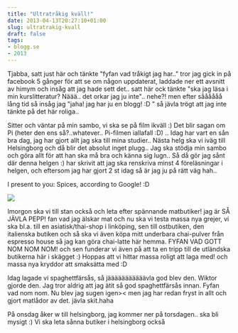 ```yaml
---
title: "Ultratråkig kväll!"
date: 2013-04-13T20:27:10+01:00
slug: ultratrakig-kvall
draft: false
tags:
- blogg.se
- 2013
---
```

Tjabba, satt just här och tänkte "fyfan vad tråkigt jag har.." tror jag gick in på facebook 5 gånger för att se om någon uppdaterat, laddade ner ett avsnitt av himym och insåg att jag hade sett det.. satt här ock tänkte "ska jag läsa i min kurslitteratur? Näää.. det orkar jag ju inte".. nehe?! men efter såååååå lång tid så insåg jag "jaha! jag har ju en blogg! :D " så jävla trögt att jag inte tänkte på det här roliga..  
  
Sitter och väntar på min sambo, vi ska se på film ikväll :) Det blir sagan om Pi (heter den ens så?..whatever.. Pi-filmen iallafall :D) .. Idag har vart en sån bra dag, jag har gjort allt jag ska till mina studier.. Nästa helg ska vi iväg till Helsingborg och då blir det absolut inget plugg.. Jag ska stödja min sambo och göra allt för att han ska må bra och känna sig lugn.. Så då gör jag sånt där denna helgen :) har skrivit att jag ska renskriva minst 4 föreläsningar i helgen, och eftersom jag har gjort 2 st idag så är jag ju på rätt väg hah..

  
I present to you: Spices, according to Google! :D  

![](/assets/images/blogg.se/spices_5169a2bbddf2b3262058abdd.jpg)

  
  
Imorgon ska vi till stan också och leta efter spännande matbutiker! jag är SÅ JÄVLA PEPP! fan vad jag älskar mat och nu ska vi testa massa nya grejer, vi ska bl.a. till en asiatisk/thai-shop i linköping, sen till ostbutiken, den italienska butiken och så ska vi även köpa mitt underbara chai-pulver från espresso house så jag kan göra chai-latte här hemma. FYFAN VAD GOTT NOM NOM NOM! och sen funderar vi även på att ta en tripp till de utländska butikerna här i skägget :) Hoppas att vi hittar massa roligt att laga med! och massa nya kryddor att smaksätta med :D  
  
Idag lagade vi spaghettfärsås, så jääääääääääävla god blev den. Wiktor gjorde den. Jag tror aldrig att jag ätit så god spaghettfärsås innan. Fyfan vad nom nom. Nu blev jag sugen igen>< men jag har redan fryst in allt och gjort matlådor av det. jävla skit.haha  
  
  
På onsdag åker w till helsingborg, jag kommer ner på torsdagen.. ska bli mysigt :) Vi ska leta sånna butiker i helsingborg också